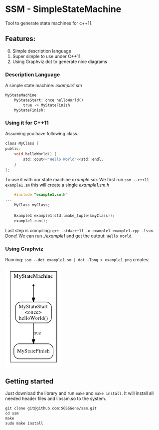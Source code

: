 # SSM - SimpleStateMachine

Tool to generate state machines for c++11.

## Features:
 0. Simple description language
 0. Super simple to use under C++11
 0. Using Graphviz dot to generate nice diagrams


### Description Language

A simple state machine: *example1.sm*
```
MyStateMachine
	MyStateStart: once helloWorld()
		true -> MyStateFinish
	MyStateFinish:
```
### Using it for C++11
Assuming you have following class.: 

```c
class MyClass {
public:
	void helloWorld() {
		std::cout<<"Hello World"<<std::endl;
	}
};
```
To use it with our state machine *example.sm*. We first run `ssm --c++11 example1.sm` this will create a single *example1.sm.h*

```C
	#include "example1.sm.h"
...
	MyClass myClass;

	Example1 example1(std::make_tuple(&myClass));
	example1.run();
```

Last step is compiling: `g++ -std=c++11 -o example1 example1.cpp -lssm`.
Done!
We can run *./example1* and get the output: `Hello World`.


### Using Graphviz
Running: `ssm --dot example1.sm | dot -Tpng > example1.png` creates:

![alt diagram](https://raw.githubusercontent.com/SGSSGene/ssm/master/github/images/example1.png)

## Getting started

Just download the library and run `make` and `make install`. It will install all needed header files and libssm.so  to the system.
```
git clone git@github.com:SGSSGene/ssm.git
cd ssm
make
sudo make install
```

